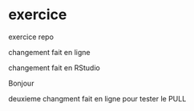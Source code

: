 # exercice
exercice repo

changement fait en ligne

changement fait en RStudio

Bonjour

deuxieme changment fait en ligne pour tester le PULL
